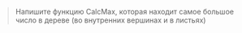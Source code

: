 >Напишите функцию CalcMax, которая находит самое большое число в дереве (во внутренних вершинах и в листьях)